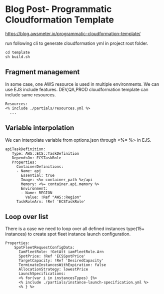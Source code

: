 
# Blog Post- Programmatic Cloudformation Template

https://blog.awsmeter.io/programmatic-cloudformation-template/

run following cli to generate cloudformation yml in project root folder.

    cd template
	sh build.sh


## Fragment management
In some case, one AWS resource is used in multiple environments. We can use EJS include features. DEV,QA,PROD cloudformation template can include same resources.

	Resources:
	<% include ./partials/resources.yml %>
	  ...
   

## Variable interpolation
We can interpolate variable from options.json through <%= %> in EJS.

    apiTaskDefinition:
       Type: AWS::ECS::TaskDefinition
       DependsOn: ECSTaskRole
       Properties:
         ContainerDefinitions:
         - Name: api
           Essential: true
           Image: <%= container_path %>/api
           Memory: <%= container.api.memory %>
           Environment:
           - Name: REGION
             Value: !Ref "AWS::Region"
         TaskRoleArn: !Ref 'ECSTaskRole'
    


## Loop over list
There is a case we need to loop over all defined instances type(15+ instances) to create spot fleet instance launch configuration.

    Properties:
        SpotFleetRequestConfigData:
          IamFleetRole: !GetAtt iamFleetRole.Arn
          SpotPrice: !Ref 'ECSSpotPrice'
          TargetCapacity: !Ref 'DesiredCapacity'
          TerminateInstancesWithExpiration: false
          AllocationStrategy: lowestPrice
          LaunchSpecifications:
          <% for(var i in instancesTypes) {%>
          <% include ./partials/instance-launch-specification.yml %>
          <% } %>


